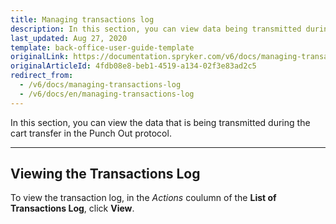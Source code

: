 ```yaml
---
title: Managing transactions log
description: In this section, you can view data being transmitted during the cart transfer in the Punch out protocol.
last_updated: Aug 27, 2020
template: back-office-user-guide-template
originalLink: https://documentation.spryker.com/v6/docs/managing-transactions-log
originalArticleId: 4fdb08e8-beb1-4519-a134-02f3e83ad2c5
redirect_from:
  - /v6/docs/managing-transactions-log
  - /v6/docs/en/managing-transactions-log
---
```


In this section, you can view the data that is being transmitted during the cart transfer in the Punch Out protocol.

---
## Viewing the Transactions Log
To view the transaction log, in the *Actions* coulumn of the **List of Transactions Log**, click **View**.



